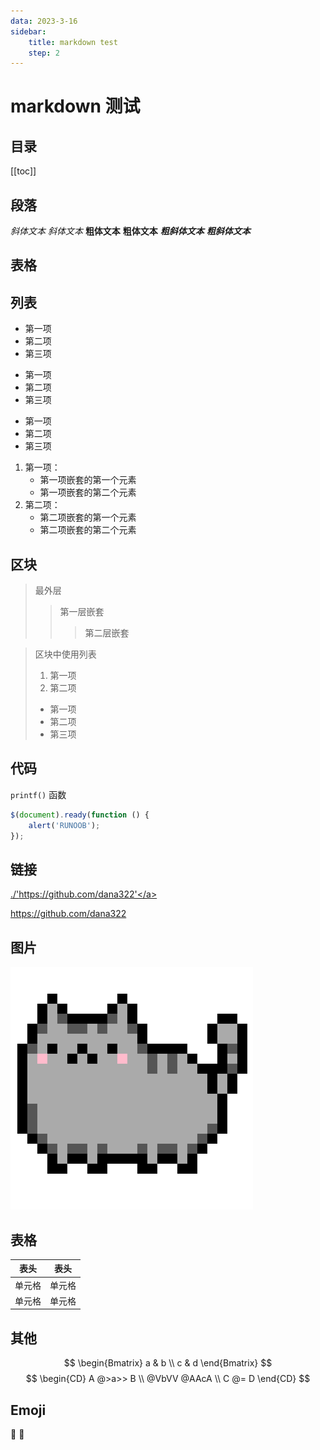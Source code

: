 ```yaml
---
data: 2023-3-16
sidebar: 
    title: markdown test
    step: 2
---
```

# markdown 测试
## 目录

[[toc]]


## 段落
*斜体文本*
_斜体文本_
**粗体文本**
__粗体文本__
***粗斜体文本***
___粗斜体文本___

## 表格

## 列表
* 第一项
* 第二项
* 第三项

+ 第一项
+ 第二项
+ 第三项


- 第一项
- 第二项
- 第三项

1. 第一项：
    - 第一项嵌套的第一个元素
    - 第一项嵌套的第二个元素
2. 第二项：
    - 第二项嵌套的第一个元素
    - 第二项嵌套的第二个元素
  
## 区块
> 最外层
> > 第一层嵌套
> > > 第二层嵌套

> 区块中使用列表
> 1. 第一项
> 2. 第二项
> + 第一项
> + 第二项
> + 第三项

## 代码
`printf()` 函数
```javascript
$(document).ready(function () {
    alert('RUNOOB');
});
```
## 链接
 <a href="./'https://github.com/dana322'" target="_blank" rel="noreferrer">./'https://github.com/dana322'</a>

<https://github.com/dana322>

## 图片
![cat](../img/blackcat.png)

## 表格
|  表头   | 表头  |
|  ----  | ----  |
| 单元格  | 单元格 |
| 单元格  | 单元格 |

## 其他
$$
\begin{Bmatrix}
   a & b \\
   c & d
\end{Bmatrix}
$$
$$
\begin{CD}
   A @>a>> B \\
@VbVV @AAcA \\
   C @= D
\end{CD}
$$


## Emoji
:tada: :100:
